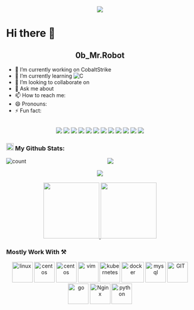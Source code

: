 <!-- 动态打字效果 -->
<h1 align="center">
  <a href="https://blog.uhroot.com">
    <img src="https://readme-typing-svg.herokuapp.com/?lines=console.log(%22Hello%2C%20World!%22);&center=true&size=27">
  </a>
</h1>

# Hi there 👋 <h2 align = "center"> 0b_Mr.Robot </h2>

- 🔭 I’m currently working on  CobaltStrike
- 🌱 I’m currently learning    ![C](https://img.shields.io/badge/c-%2300599C.svg?style=flat-square&logo=c&logoColor=white) 
- 👯 I’m looking to collaborate on 
- 💬 Ask me about 
- 📫 How to reach me: 
- 😄 Pronouns: 
- ⚡ Fun fact: 


<br>
<div align="center">
<img src="https://img.shields.io/badge/Linux-FCC624?style=style=flat-square&logo=linux&logoColor=black">
<img src="https://img.shields.io/badge/Windows-0078D6?style=flat-square&logo=windows&logoColor=white">
<img src="https://img.shields.io/badge/-Docker-FCC624?style=flat-square&logo=docker">
<img src="https://img.shields.io/badge/shell_script-%4285F4.svg?style=style=flat-square&logo=gnu-bash&logoColor=white">
<img src="https://img.shields.io/badge/c-%2300599C.svg?style=flat-square&logo=c&logoColor=white">
<img src="https://img.shields.io/badge/Mysql-brightgreen?style=flat-square&logo=Mysql&logoColor=white">
<img src="https://img.shields.io/badge/-Visual%20Studio%20Code-007ACC?style=flat-square&logo=Visual%20Studio%20Code&logoColor=fff">
<img src="https://img.shields.io/badge/-Git-FCC624?style=flat-square&logo=git">
<img src="https://img.shields.io/badge/-GitHub-pink?style=flat-square&logo=github">
<img src="https://img.shields.io/badge/Edge-0078D7?style=flat-square&logo=Microsoft-edge&logoColor=white">
<img src="https://img.shields.io/badge/-Python-pink?style=flat-square&logo=Python">
<img src="https://img.shields.io/badge/Go-green?style=flat-square&logo=Go&logoColor=white">
</div>

### <img src='https://media1.giphy.com/media/du3J3cXyzhj75IOgvA/giphy.gif?cid=ecf05e47x2g034i9pzwtzzsd3xgg2w9nr94t4tflbbgo3008&rid=giphy.gif' width='20' height='20' > My Github Stats:

<!-- 连续提交代码天数记录 -->
<!-- 访客数统计徽标 -->
  <img align="left" src="https://visitor-badge.glitch.me/badge?page_id=0bRobot" alt="count" /></div>
<div align="center">
<img align="center" src="https://github-readme-streak-stats.herokuapp.com/?user=0bRobot&theme=dark&hide_border=true" />
</div>
<br>

<!-- GitHub奖杯🏆 -->
<div align="center"><img  src="https://github-profile-trophy.vercel.app/?username=0bRobot&theme=gruvbox&row=1&column=6&no-frame=true&no-bg=true" /></div>
<br>

<!-- GitHub数据统计 -->
<div align="center">
  <a href="https://blog.uhroot.com/">
  <img  height="150px" src="https://github-readme-stats.vercel.app/api?username=0bRobot&show_icons=true&theme=gotham" />
  <img  height="150px" src="https://github-readme-stats.vercel.app/api/top-langs/?username=0bRobot&langs_count=8&theme=gotham&count_private=true&layout=compact&card_width=250" />
   </a>
</div>



### Mostly Work With ⚒

<p align="center">
      <img src="https://www.vectorlogo.zone/logos/linux/linux-icon.svg" alt="linux" width="55" height="55"/> 
      <img src="https://www.vectorlogo.zone/logos/centos/centos-icon.svg" alt="centos" width="55" height="55"/>
      <img src="https://www.vectorlogo.zone/logos/debian/debian-icon.svg" alt="centos" width="55" height="55"/>
      <img src="https://www.vectorlogo.zone/logos/vim/vim-icon.svg" alt="vim" width="55" height="55"/>
      <img src="https://www.vectorlogo.zone/logos/kubernetes/kubernetes-icon.svg" alt="kubernetes" width="55" height="55"/>
      <img src="https://www.vectorlogo.zone/logos/docker/docker-official.svg" alt="docker" width="60" height="55"/>
      <img src="https://www.vectorlogo.zone/logos/mysql/mysql-icon.svg" alt="mysql" width="55" height="55"/>
      <img src="https://www.vectorlogo.zone/logos/git-scm/git-scm-icon.svg" alt="GIT" width="55" height="55"/> 
      <img src="https://www.vectorlogo.zone/logos/golang/golang-official.svg" alt="go" width="55" height="55"/>
      <img src="https://www.vectorlogo.zone/logos/nginx/nginx-icon.svg" alt="Nginx" width="55" height="55"/>
      <img src="https://www.vectorlogo.zone/logos/python/python-icon.svg" alt="python" width="55" height="55"/>
</p>




